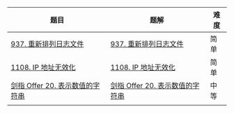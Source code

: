 | 题目                                                         | 题解                                                         | 难度 |
| ------------------------------------------------------------ | ------------------------------------------------------------ | ---- |
| [937. 重新排列日志文件](https://leetcode-cn.com/problems/reorder-data-in-log-files/) | [937. 重新排列日志文件](https://github.com/ZonzeeLi/LeetCode/blob/master/index/931-940/937.%20%E9%87%8D%E6%96%B0%E6%8E%92%E5%88%97%E6%97%A5%E5%BF%97%E6%96%87%E4%BB%B6.md) | 简单 |
| [1108. IP 地址无效化](https://leetcode.cn/problems/defanging-an-ip-address/) | [1108. IP 地址无效化](https://github.com/ZonzeeLi/LeetCode/blob/master/index/1101-1110/1108.%20IP%20%E5%9C%B0%E5%9D%80%E6%97%A0%E6%95%88%E5%8C%96.md)                                                             | 简单 |
| [剑指 Offer 20. 表示数值的字符串](https://leetcode-cn.com/problems/biao-shi-shu-zhi-de-zi-fu-chuan-lcof/) | [剑指 Offer 20. 表示数值的字符串](https://github.com/ZonzeeLi/LeetCode/blob/master/index/%E5%89%91%E6%8C%87Offer/%E5%89%91%E6%8C%87%20Offer%2020.%20%E8%A1%A8%E7%A4%BA%E6%95%B0%E5%80%BC%E7%9A%84%E5%AD%97%E7%AC%A6%E4%B8%B2.md) | 中等 |
|                                                              |                                                              |      |

